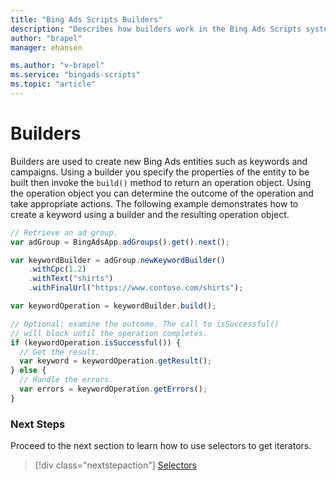 ```yaml
---
title: "Bing Ads Scripts Builders"
description: "Describes how builders work in the Bing Ads Scripts system."
author: "brapel"
manager: ehansen

ms.author: "v-brapel"
ms.service: "bingads-scripts"
ms.topic: "article"
---
```


# Builders

Builders are used to create new Bing Ads entities such as keywords and campaigns. Using a builder you specify the properties of the entity to be built then invoke the `build()` method to return an operation object.  Using the operation object you can determine the outcome of the operation and take appropriate actions. The following example demonstrates how to create a keyword using a builder and the resulting operation object.

```javascript
// Retrieve an ad group.
var adGroup = BingAdsApp.adGroups().get().next();

var keywordBuilder = adGroup.newKeywordBuilder()
    .withCpc(1.2)
    .withText("shirts")
    .withFinalUrl("https://www.contoso.com/shirts");

var keywordOperation = keywordBuilder.build();

// Optional: examine the outcome. The call to isSuccessful()
// will block until the operation completes.
if (keywordOperation.isSuccessful()) {
  // Get the result.
  var keyword = keywordOperation.getResult();
} else {
  // Handle the errors.
  var errors = keywordOperation.getErrors();
}
```

### Next Steps
Proceed to the next section to learn how to use selectors to get iterators.
> [!div class="nextstepaction"]
> [Selectors](./selectors.md)